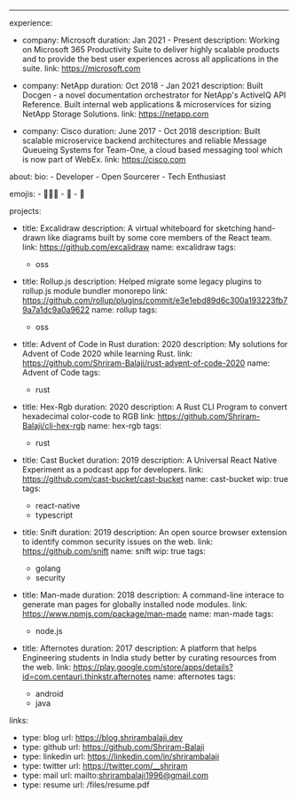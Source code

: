 ---
experience:
  - company: Microsoft
    duration: Jan 2021 - Present
    description: Working on Microsoft 365 Productivity Suite to deliver highly scalable products and to provide the best user experiences across all applications in the suite.
    link: https://microsoft.com

  - company: NetApp
    duration: Oct 2018 - Jan 2021
    description: Built Docgen - a novel documentation orchestrator for NetApp's ActiveIQ API Reference. Built internal web applications & microservices for sizing NetApp Storage Solutions.
    link: https://netapp.com

  - company: Cisco
    duration: June 2017 - Oct 2018
    description: Built scalable microservice backend architectures and reliable Message Queueing Systems for Team-One, a cloud based messaging tool which is now part of WebEx.
    link: https://cisco.com

about:
  bio:
    - Developer
    - Open Sourcerer
    - Tech Enthusiast

  emojis:
    - 👨🏽‍💻
    - 🤩
    - 🤖

projects:
  - title: Excalidraw
    description: A virtual whiteboard for sketching hand-drawn like diagrams built by some core members of the React team.
    link: https://github.com/excalidraw
    name: excalidraw
    tags:
      - oss

  - title: Rollup.js
    description: ​Helped migrate some legacy plugins to rollup.js module bundler monorepo
    link: https://github.com/rollup/plugins/commit/e3e1ebd89d6c300a193223fb79a7a1dc9a0a9622
    name: rollup
    tags:
      - oss

  - title: Advent of Code in Rust
    duration: 2020
    description: My solutions for Advent of Code 2020 while learning Rust.
    link: https://github.com/Shriram-Balaji/rust-advent-of-code-2020
    name: Advent of Code
    tags:
      - rust

  - title: Hex-Rgb
    duration: 2020
    description: A Rust CLI Program to convert hexadecimal color-code to RGB
    link: https://github.com/Shriram-Balaji/cli-hex-rgb
    name: hex-rgb
    tags:
      - rust

  - title: Cast Bucket
    duration: 2019
    description: A Universal React Native Experiment as a podcast app for developers.
    link: https://github.com/cast-bucket/cast-bucket
    name: cast-bucket
    wip: true
    tags:
      - react-native
      - typescript

  - title: Snift
    duration: 2019
    description: An open source browser extension to identify common security issues on the web.
    link: https://github.com/snift
    name: snift
    wip: true
    tags:
      - golang
      - security

  - title: Man-made
    duration: 2018
    description: A command-line interace to generate man pages for globally installed node modules.
    link: https://www.npmjs.com/package/man-made
    name: man-made
    tags:
      - node.js

  - title: Afternotes
    duration: 2017
    description: A platform that helps Engineering students in India study better by curating resources from the web.
    link: https://play.google.com/store/apps/details?id=com.centauri.thinkstr.afternotes
    name: afternotes
    tags:
      - android
      - java

links:
- type: blog
  url: https://blog.shrirambalaji.dev
- type: github
  url: https://github.com/Shriram-Balaji
- type: linkedin
  url: https://linkedin.com/in/shrirambalaji
- type: twitter
  url: https://twitter.com/__shriram
- type: mail
  url: mailto:shrirambalaji1996@gmail.com
- type: resume
  url: /files/resume.pdf
